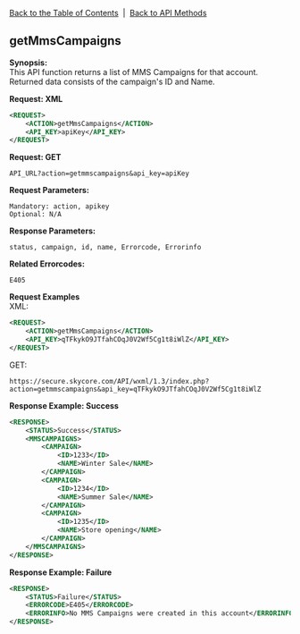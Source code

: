 [Back to the Table of Contents](/1.3/README.md)&nbsp;&nbsp;|&nbsp;&nbsp;[Back to API Methods](API_METHODS.md)
## getMmsCampaigns

__Synopsis:__  
This API function returns a list of MMS Campaigns for that account. Returned data consists of the campaign's ID and Name.

__Request: XML__
```xml
<REQUEST>
    <ACTION>getMmsCampaigns</ACTION>
    <API_KEY>apiKey</API_KEY>
</REQUEST>
```

__Request: GET__

    API_URL?action=getmmscampaigns&api_key=apiKey

__Request Parameters:__

    Mandatory: action, apikey
    Optional: N/A

__Response Parameters:__  

    status, campaign, id, name, Errorcode, Errorinfo

__Related Errorcodes:__  

    E405

__Request Examples__  
XML:
```xml
<REQUEST>
    <ACTION>getMmsCampaigns</ACTION>
    <API_KEY>qTFkykO9JTfahCOqJ0V2Wf5Cg1t8iWlZ</API_KEY>    
</REQUEST>
```

GET:

    https://secure.skycore.com/API/wxml/1.3/index.php?action=getmmscampaigns&api_key=qTFkykO9JTfahCOqJ0V2Wf5Cg1t8iWlZ

__Response Example: Success__
```xml
<RESPONSE>
    <STATUS>Success</STATUS>
    <MMSCAMPAIGNS>
        <CAMPAIGN>
            <ID>1233</ID>
            <NAME>Winter Sale</NAME>
        </CAMPAIGN>
        <CAMPAIGN>
            <ID>1234</ID>
            <NAME>Summer Sale</NAME>
        </CAMPAIGN>
        <CAMPAIGN>
            <ID>1235</ID>
            <NAME>Store opening</NAME>
        </CAMPAIGN>
    </MMSCAMPAIGNS>
</RESPONSE>
```

__Response Example: Failure__
```xml
<RESPONSE>
    <STATUS>Failure</STATUS>
    <ERRORCODE>E405</ERRORCODE>
    <ERRORINFO>No MMS Campaigns were created in this account</ERRORINFO>
</RESPONSE>
```

